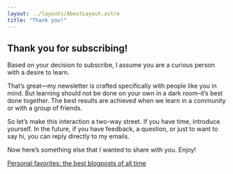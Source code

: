 ```yaml
---
layout: ../layouts/AboutLayout.astro
title: "Thank you!"
---
```


## Thank you for subscribing!

Based on your decision to subscribe, I assume you are a curious person with a desire to learn.

That’s great—my newsletter is crafted specifically with people like you in mind. But learning should not be done on your own in a dark room–it’s best done together. The best results are achieved when we learn in a community or with a group of friends.

So let’s make this interaction a two-way street. If you have time, introduce yourself. In the future, if you have feedback, a question, or just to want to say hi, you can reply directly to my emails.

Now here’s something else that I wanted to share with you. Enjoy!

<a href="./best-blogposts">Personal favorites: the best blogposts of all time</a>
